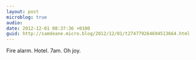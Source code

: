 ```yaml
---
layout: post
microblog: true
audio: 
date: 2012-12-01 08:37:36 +0100
guid: http://samdeane.micro.blog/2012/12/01/t274779264694513664.html
---
```

Fire alarm. Hotel. 7am. Oh joy.
